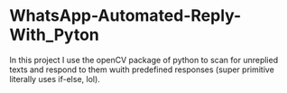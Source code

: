 # WhatsApp-Automated-Reply-With_Pyton

In this project I use the openCV package of python to scan for unreplied texts and respond to them wuith predefined responses (super primitive literally uses if-else, lol).
